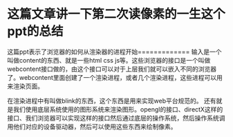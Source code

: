 # 这篇文章讲一下第二次读像素的一生这个ppt的总结

这篇ppt表示了浏览器的如何从渲染器的进程开始=============
输入是一个叫做content的东西、就是一些html css js等。这些浏览器的接口是一个叫做webcontent接口做的，由这个接口可以对于上层我们就可以嵌入不同的浏览器了。webcontent里面创建了一个渲染进程，或者几个渲染进程，这些进程可以用来渲染页面。

在渲染进程中有叫做blink的东西，这个东西是用来实现web平台规范的。
还有就是我们使用底层系统使用的图形系统来渲染图形。opengl的接口、directX这样的接口、我们浏览器可以实现这样的接口然后通过底层的操作系统，然后操作系统调用他们对应的设备驱动器，然后可以使用这些东西来绘制像素。


